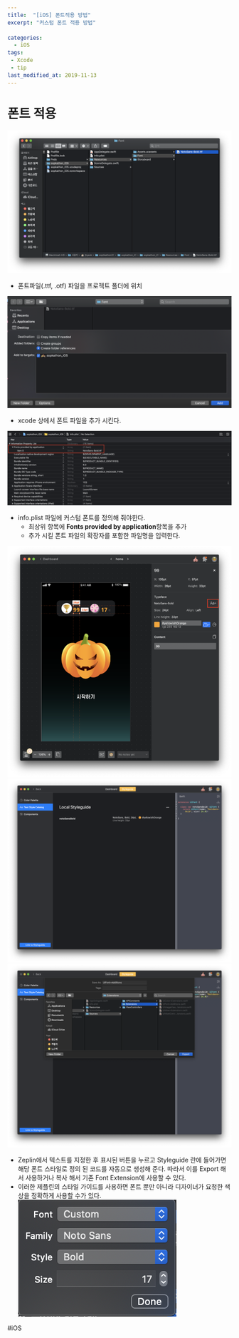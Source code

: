 ```yaml
---
title:  "[iOS] 폰트적용 방법"
excerpt: "커스텀 폰트 적용 방법"

categories:
  - iOS
tags:
 - Xcode
 - tip
last_modified_at: 2019-11-13
---
```


# 폰트 적용
![](/assets/images/font-post/1.png)
* 폰트파일(.ttf, .otf) 파일을 프로젝트 폴더에 위치

![](/assets/images/font-post/2.png)
* xcode 상에서 폰트 파일을 추가 시킨다.

![](/assets/images/font-post/3.png)
*   info.plist 파일에 커스텀 폰트를 정의해 줘야한다.
    - 최상위 항목에 **Fonts provided by application**항목을 추가 
    * 추가 시킬 폰트 파일의 확장자를 포함한 파일명을 입력한다.

![](/assets/images/font-post/4.png)
![](/assets/images/font-post/5.png)
![](/assets/images/font-post/6.png)


* Zeplin에서 텍스트를 지정한 후 표시된 버튼을 누르고 Styleguide 란에 들어가면 해당 폰트 스타일로 정의 된 코드를 자동으로 생성해 준다. 따라서 이를 Export 해서 사용하거나 복사 해서 기존 Font Extension에 사용할 수 있다.
* 이러한 제플린의 스타일 가이드를 사용하면 폰트 뿐만 아니라 디자이너가 요청한 색상을 정확하게 사용할 수가 있다.
![](/assets/images/font-post/7.png)


#iOS
